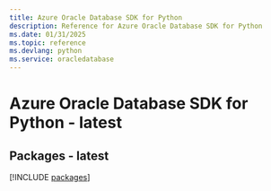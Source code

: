 ```yaml
---
title: Azure Oracle Database SDK for Python
description: Reference for Azure Oracle Database SDK for Python
ms.date: 01/31/2025
ms.topic: reference
ms.devlang: python
ms.service: oracledatabase
---
```

# Azure Oracle Database SDK for Python - latest
## Packages - latest
[!INCLUDE [packages](oracle-database-index.md)]